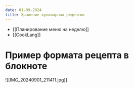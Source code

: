 ```yaml
---
date: 01-09-2024
title: Хранение кулинарных рецептов
---
```

- [[Планирование меню на неделю]]
- [[CookLang]]

# Пример формата рецепта в блокноте

![[IMG_20240901_211411.jpg]]